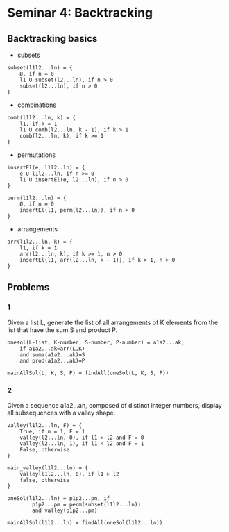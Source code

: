 # Seminar 4: Backtracking  

## Backtracking basics
- subsets
```
subset(l1l2...ln) = {
    Ø, if n = 0
    l1 U subset(l2...ln), if n > 0
    subset(l2...ln), if n > 0
}
```
- combinations
```
comb(l1l2...ln, k) = {
    l1, if k = 1
    l1 U comb(l2...ln, k - 1), if k > 1
    comb(l2...ln, k), if k >= 1
}
```
- permutations
```
insertEl(e, l1l2..ln) = {
    e U l1l2...ln, if n >= 0
    l1 U insertEl(e, l2...ln), if n > 0
}

perm(l1l2...ln) = {
    Ø, if n = 0
    insertEl(l1, perm(l2...ln)), if n > 0
}
```
- arrangements
```
arr(l1l2...ln, k) = {
    l1, if k = 1
    arr(l2...ln, k), if k >= 1, n > 0
    insertEl(l1, arr(l2...ln, k - 1)), if k > 1, n > 0
}
```


## Problems

### 1
Given a list L, generate the list of all arrangements of K elements from the list that have the sum S and product P.

```
onesol(L-list, K-number, S-number, P-number) = a1a2...ak, 
    if a1a2...ak=arr(L,K) 
    and suma(a1a2...ak)=S 
    and prod(a1a2...ak)=P

mainAllSol(L, K, S, P) = findAll(oneSol(L, K, S, P))
```

### 2
Given a sequence a1a2...an, composed of distinct integer numbers, display all subsequences with a valley shape.

```
valley(l1l2...ln, F) = {
    True, if n = 1, F = 1
    valley(l2...ln, 0), if l1 > l2 and F = 0
    valley(l2...ln, 1), if l1 < l2 and F = 1
    False, otherwise
}

main_valley(l1l2...ln) = {
    valley(l1l2...ln, 0), if l1 > l2
    false, otherwise
}

oneSol(l1l2...ln) = p1p2...pn, if 
        p1p2...pm = perm(subset(l1l2...ln))
        and valley(p1p2...pm)

mainAllSol(l1l2...ln) = findAll(oneSol(l1l2...ln))
```